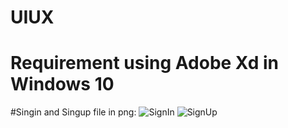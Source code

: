 # UIUX
# Requirement using Adobe Xd in Windows 10

#Singin and Singup file in png:
  ![SignIn](https://user-images.githubusercontent.com/67977999/113823668-8b23be80-979c-11eb-820f-d357ffffcd89.png)
  ![SignUp](https://user-images.githubusercontent.com/67977999/113823700-94ad2680-979c-11eb-917b-654b9d06220e.png)

